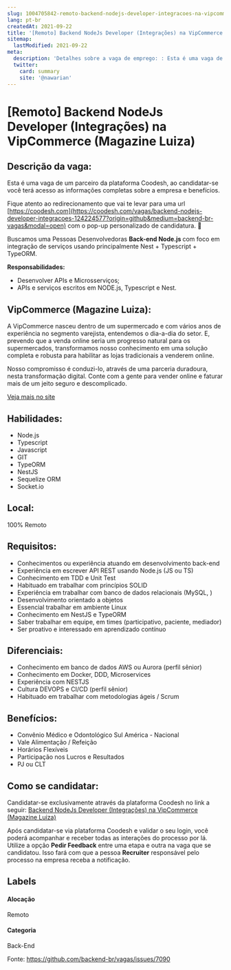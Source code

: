 ```yaml
---
slug: 1004705842-remoto-backend-nodejs-developer-integracoes-na-vipcommerce-magazine-luiza
lang: pt-br
createdAt: 2021-09-22
title: '[Remoto] Backend NodeJs Developer (Integrações) na VipCommerce (Magazine Luiza) - Vaga de Emprego'
sitemap:
  lastModified: 2021-09-22
meta:
  description: 'Detalhes sobre a vaga de emprego: : Esta é uma vaga de um parceiro da plataforma Coodesh, ao candidatar-se você terá acesso as informações completas sobre a empresa e benefícios.  Fique atento ao redirecionamento que vai te levar para uma url [https://coodesh.com](https://coodesh.com/vagas/backend-nodejs-developer-integracoes-124224577?origin=github&medium=backend-br-vagas&modal=open) com o pop-up personalizado de candidatura. 👋 <p>Buscamos uma Pessoas Desenvolvedoras <strong>Back-end Node.js </strong>com foco em integração de serviços usando principalmente Nest + Typescript + TypeORM.</p> <p></p> <p><strong>Responsabilidades:</strong></p> <ul> <li>Desenvolver APIs e Microsserviços;</li> <li>APIs e serviços escritos em NODE.js, Typescript e Nest.</li> </ul>'
  twitter:
    card: summary
    site: '@nawarian'
---
```


# [Remoto] Backend NodeJs Developer (Integrações) na VipCommerce (Magazine Luiza)

## Descrição da vaga: 
Esta é uma vaga de um parceiro da plataforma Coodesh, ao candidatar-se você terá acesso as informações completas sobre a empresa e benefícios.


Fique atento ao redirecionamento que vai te levar para uma url [https://coodesh.com](https://coodesh.com/vagas/backend-nodejs-developer-integracoes-124224577?origin=github&medium=backend-br-vagas&modal=open) com o pop-up personalizado de candidatura. 👋
<p>Buscamos uma Pessoas Desenvolvedoras <strong>Back-end Node.js </strong>com foco em integração de serviços usando principalmente Nest + Typescript + TypeORM.</p>
<p></p>
<p><strong>Responsabilidades:</strong></p>
<ul>
<li>Desenvolver APIs e Microsserviços;</li>
<li>APIs e serviços escritos em NODE.js, Typescript e Nest.</li>
</ul>

## VipCommerce (Magazine Luiza): 
 <p>A VipCommerce nasceu dentro de um supermercado e com vários anos de experiência no segmento varejista, entendemos o dia-a-dia do setor. E, prevendo que a venda online seria um progresso natural para os supermercados, transformamos nosso conhecimento em uma solução completa e robusta para habilitar as lojas tradicionais a venderem online.</p>

<p>Nosso compromisso é conduzi-lo, através de uma parceria duradoura, nesta transformação digital. Conte com a gente para vender online e faturar mais de um jeito seguro e descomplicado.<br></p><a href='https://coodesh.com/empresas/vipcommerce'>Veja mais no site</a>

 ## Habilidades: 
 - Node.js 
- Typescript 
- Javascript 
- GIT 
- TypeORM 
- NestJS 
- Sequelize ORM 
- Socket.io
## Local: 
 100% Remoto
## Requisitos: 
 - Conhecimentos ou experiência atuando em desenvolvimento back-end 
- Experiência em escrever  API REST usando Node.js (JS ou TS) 
- Conhecimento em TDD e Unit Test 
- Habituado em trabalhar  com princípios SOLID 
- Experiência em trabalhar com banco de dados relacionais (MySQL, ) 
- Desenvolvimento orientado a objetos 
- Essencial trabalhar em ambiente Linux 
- Conhecimento em  NestJS e TypeORM 
- Saber trabalhar em equipe, em times (participativo, paciente, mediador) 
- Ser proativo e interessado em aprendizado contínuo
## Diferenciais: 
 - Conhecimento em banco de dados AWS ou Aurora (perfil sênior) 
- Conhecimento em Docker, DDD, Microservices 
- Experiência com NESTJS 
- Cultura DEVOPS e CI/CD (perfil sênior) 
- Habituado em trabalhar com metodologias ágeis / Scrum
## Benefícios: 
 - Convênio Médico e Odontológico Sul América - Nacional 
- Vale Alimentação / Refeição 
- Horários Flexíveis 
- Participação nos Lucros e Resultados 
- PJ ou CLT
## Como se candidatar:
Candidatar-se exclusivamente através da plataforma Coodesh no link a seguir: [Backend NodeJs Developer (Integrações) na VipCommerce (Magazine Luiza)](https://coodesh.com/vagas/backend-nodejs-developer-integracoes-124224577?origin=github&medium=backend-br-vagas&modal=open)


Após candidatar-se via plataforma Coodesh e validar o seu login, você poderá acompanhar e receber todas as interações do processo por lá. Utilize a opção **Pedir Feedback** entre uma etapa e outra na vaga que se candidatou. Isso fará com que a pessoa **Recruiter** responsável pelo processo na empresa receba a notificação.
## Labels
#### Alocação
Remoto
#### Categoria
Back-End

Fonte: https://github.com/backend-br/vagas/issues/7090
